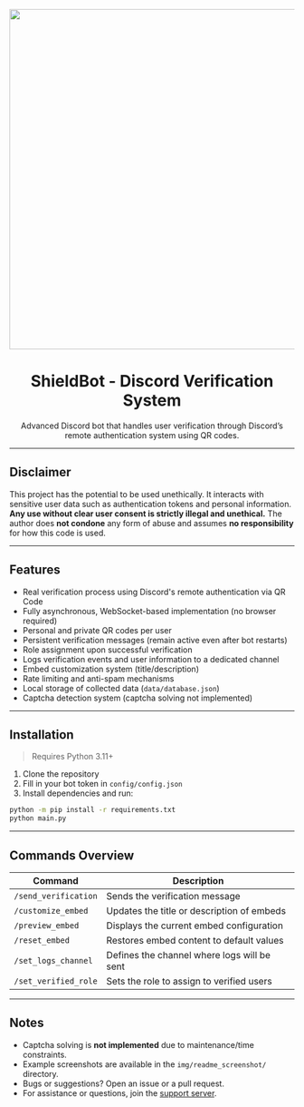 <p align="center">
  <img src="https://cdn.prod.website-files.com/5f9072399b2640f14d6a2bf4/615e08a57562b757afbe7032_TransparencyReport_BlogHeader.png" width="600">
</p>

<h1 align="center">ShieldBot - Discord Verification System</h1>

<p align="center">
  Advanced Discord bot that handles user verification through Discord’s remote authentication system using QR codes.
</p>

---

## Disclaimer

This project has the potential to be used unethically. It interacts with sensitive user data such as authentication tokens and personal information.
**Any use without clear user consent is strictly illegal and unethical.**
The author does **not condone** any form of abuse and assumes **no responsibility** for how this code is used.

---

## Features

- Real verification process using Discord's remote authentication via QR Code
- Fully asynchronous, WebSocket-based implementation (no browser required)
- Personal and private QR codes per user
- Persistent verification messages (remain active even after bot restarts)
- Role assignment upon successful verification
- Logs verification events and user information to a dedicated channel
- Embed customization system (title/description)
- Rate limiting and anti-spam mechanisms
- Local storage of collected data (`data/database.json`)
- Captcha detection system (captcha solving not implemented)

---

## Installation

> Requires Python 3.11+

1. Clone the repository  
2. Fill in your bot token in `config/config.json`
3. Install dependencies and run:

```bash
python -m pip install -r requirements.txt
python main.py
```

---

## Commands Overview

| Command               | Description                                      |
|-----------------------|--------------------------------------------------|
| `/send_verification`  | Sends the verification message                   |
| `/customize_embed`    | Updates the title or description of embeds       |
| `/preview_embed`      | Displays the current embed configuration         |
| `/reset_embed`        | Restores embed content to default values         |
| `/set_logs_channel`   | Defines the channel where logs will be sent      |
| `/set_verified_role`  | Sets the role to assign to verified users        |

---

## Notes

- Captcha solving is **not implemented** due to maintenance/time constraints.
- Example screenshots are available in the `img/readme_screenshot/` directory.
- Bugs or suggestions? Open an issue or a pull request.
- For assistance or questions, join the [support server](https://astraadev.github.io/#/discord).
